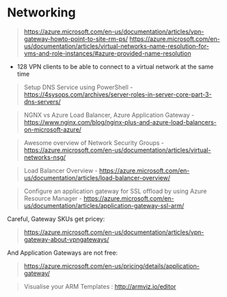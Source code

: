 # Networking

> https://azure.microsoft.com/en-us/documentation/articles/vpn-gateway-howto-point-to-site-rm-ps/
> https://azure.microsoft.com/en-us/documentation/articles/virtual-networks-name-resolution-for-vms-and-role-instances/#azure-provided-name-resolution

* 128 VPN clients to be able to connect to a virtual network at the same time

> Setup DNS Service using PowerShell - https://4sysops.com/archives/server-roles-in-server-core-part-3-dns-servers/


> NGNX vs Azure Load Balancer, Azure Application Gateway - https://www.nginx.com/blog/nginx-plus-and-azure-load-balancers-on-microsoft-azure/

> Awesome overview of Network Security Groups - https://azure.microsoft.com/en-us/documentation/articles/virtual-networks-nsg/

> Load Balancer Overview - https://azure.microsoft.com/en-us/documentation/articles/load-balancer-overview/

> Configure an application gateway for SSL offload by using Azure Resource Manager - https://azure.microsoft.com/en-us/documentation/articles/application-gateway-ssl-arm/

Careful, Gateway SKUs get pricey:

> https://azure.microsoft.com/en-us/documentation/articles/vpn-gateway-about-vpngateways/

And Application Gateways are not free:
> https://azure.microsoft.com/en-us/pricing/details/application-gateway/

> Visualise your ARM Templates : http://armviz.io/editor